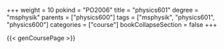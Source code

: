 +++
weight = 10
pokind = "PO2006"
title = "physics601"
degree = "msphysik"
parents = ["physics600"]
tags = ["msphysik", "physics601", "physics600"]
categories = ["course"]
bookCollapseSection = false
+++

{{< genCoursePage >}}
